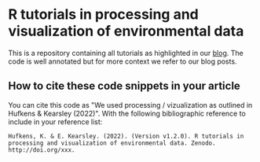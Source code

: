 # R tutorials in processing and visualization of environmental data 

This is a repository containing all tutorials as highlighted in our [blog](https://bluegreenlabs.org/categories/tutorial/). The code is well annotated but for more context we refer to our blog posts.

## How to cite these code snippets in your article

You can cite this code as "We used processing / vizualization as outlined in Hufkens & Kearsley (2022)". With the following bibliographic reference to include in your reference list:

    Hufkens, K. & E. Kearsley. (2022). (Version v1.2.0). R tutorials in processing and visualization of environmental data. Zenodo. http://doi.org/xxx. 
